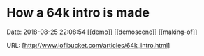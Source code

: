 # How a 64k intro is made

Date: 2018-08-25 22:08:54
[[demo]] [[demoscene]] [[making-of]]

URL: [http://www.lofibucket.com/articles/64k_intro.html]
